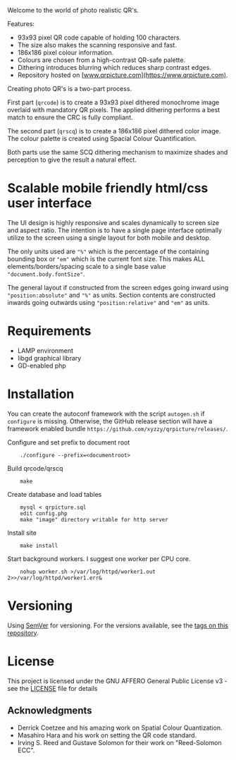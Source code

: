Welcome to the world of photo realistic QR's.

Features:
*   93x93 pixel QR code capable of holding 100 characters.
*   The size also makes the scanning responsive and fast.
*   186x186 pixel colour information.
*   Colours are chosen from a high-contrast QR-safe palette.
*   Dithering introduces blurring which reduces sharp contrast edges.
*   Repository hosted on [www.qrpicture.com](https://www.qrpicture.com).
    
Creating photo QR's is a two-part process.

First part (`qrcode`) is to create a 93x93 pixel dithered monochrome image overlaid with mandatory QR pixels. 
The applied dithering performs a best match to ensure the CRC is fully compliant. 

The second part (`qrscq`) is to create a 186x186 pixel dithered color image.
The colour palette is created using Spacial Colour Quantification.

Both parts use the same SCQ dithering mechanism to maximize shades and perception to give the result a natural effect.

# Scalable mobile friendly html/css user interface

The UI design is highly responsive and scales dynamically to screen size and aspect ratio.
The intention is to have a single page interface optimally utilize to the screen using a single layout for both mobile and desktop.

The only units used are `"%"` which is the percentage of the containing bounding box or `"em"` which is the current font size.
This makes ALL elements/borders/spacing scale to a single base value `"document.body.fontSize"`.

The general layout if constructed from the screen edges going inward using `"position:absolute"` and `"%"` as units.
Section contents are constructed inwards going outwards using `"position:relative"` and `"em"` as units.

# Requirements

*   LAMP environment
*   libgd graphical library
*   GD-enabled php

# Installation

You can create the autoconf framework with the script `autogen.sh` if `configure` is missing.
Otherwise, the GitHub release section will have a framework enabled bundle `https://github.com/xyzzy/qrpicture/releases/`.
 
Configure and set prefix to document root

```
	./configure --prefix=<documentroot>
```

Build qrcode/qrscq

```
	make
```

Create database and load tables

```
	mysql < qrpicture.sql
	edit config.php
	make "image" directory writable for http server
```

Install site

```
	make install
```

Start background workers.
I suggest one worker per CPU core.

```
	nohup worker.sh >/var/log/httpd/worker1.out 2>>/var/log/httpd/worker1.err&
```
	
# Versioning

Using [SemVer](http://semver.org/) for versioning. For the versions available, see the [tags on this repository](https://github.com/xyzzy/qrpicture/tags).

# License

This project is licensed under the GNU AFFERO General Public License v3 - see the [LICENSE](LICENSE) file for details

## Acknowledgments

* Derrick Coetzee and his amazing work on Spatial Colour Quantization.
* Masahiro Hara and his work on setting the QR code standard.
* Irving S. Reed and Gustave Solomon for their work on "Reed-Solomon ECC".
